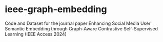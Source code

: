 # ieee-graph-embedding
Code and Dataset for the journal paper Enhancing Social Media User Semantic Embedding through Graph-Aware Contrastive Self-Supervised Learning (IEEE Access 2024)
